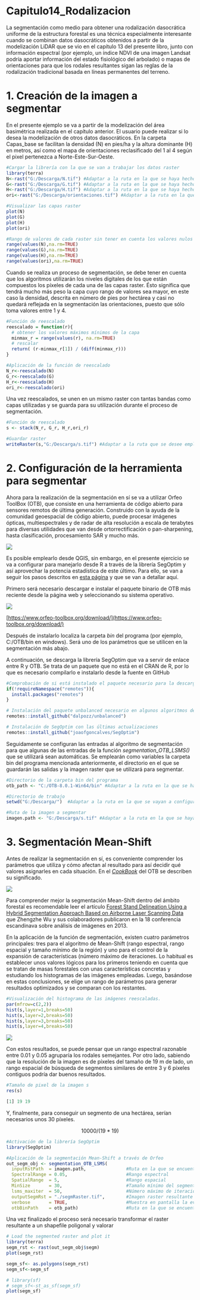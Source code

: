 # Capitulo14_Rodalizacion

La segmentación como medio para obtener una rodalización dasocrática uniforme de la estructura forestal es una técnica especialmente interesante cuando se combinan datos dasocráticos obtenidos a partir de la modelización LiDAR que se vio en el capítulo 13 del presente libro, junto con información espectral (por ejemplo, un índice NDVI de una imagen Landsat podría aportar información del estado fisiológico del arbolado) o mapas de orientaciones para que los rodales resultantes sigan las reglas de la rodalización tradicional basada en líneas permanentes del terreno.

# 1. Creación de la imagen a segmentar
En el presente ejemplo se va a partir de la modelización del área basimétrica realizada en el capítulo anterior. El usuario puede realizar si lo desea la modelización de otros datos dasocráticos. En la carpeta Capas_base se facilitan la densidad (N) en pies/ha y la altura dominante (H) en metros, así como el mapa de orientaciones reclasificado del 1 al 4 según el pixel pertenezca a Norte-Este-Sur-Oeste.

```r
#Cargar la librería con la que se van a trabajar los datos raster
library(terra)
N<-rast("G:/Descarga/N.tif") #Adaptar a la ruta en la que se haya hecho la descarga
G<-rast("G:/Descarga/G.tif") #Adaptar a la ruta en la que se haya hecho la descarga
H<-rast("G:/Descarga/H.tif") #Adaptar a la ruta en la que se haya hecho la descarga
ori<-rast("G:/Descarga/orientaciones.tif") #Adaptar a la ruta en la que se haya hecho la descarga

#Visualizar las capas raster
plot(N)
plot(G)
plot(H)
plot(ori)

#Rango de valores de cada raster sin tener en cuenta los valores nulos (na.rm=TRUE)
range(values(N),na.rm=TRUE)
range(values(G),na.rm=TRUE)
range(values(H),na.rm=TRUE)
range(values(ori),na.rm=TRUE)
```

Cuando se realiza un proceso de segmentación, se debe tener en cuenta que los algoritmos utilizarán los niveles digitales de los que están compuestos los píxeles de cada una de las capas raster. Ésto significa que tendrá mucho más peso la capa cuyo rango de valores sea mayor, en este caso la densidad, descrita en número de pies por hectárea y casi no quedará reflejada en la segmentación las orientaciones, puesto que sólo toma valores entre 1 y 4.

```r
#Función de reescalado
reescalado = function(r){
  # obtener los valores máximos mínimos de la capa
  minmax_r = range(values(r), na.rm=TRUE) 
  # rescalar 
  return( (r-minmax_r[1]) / (diff(minmax_r)))
}

#Aplicación de la función de reescalado
N_r<-reescalado(N)
G_r<-reescalado(G)
H_r<-reescalado(H)
ori_r<-reescalado(ori)
```

Una vez reescalados, se unen en un mismo raster con tantas bandas como capas utilizadas y se guarda para su utilización durante el proceso de segmentación.
```r
#Función de reescalado
s <- stack(N_r, G_r, H_r,ori_r)

#Guardar raster
writeRaster(s,"G:/Descarga/s.tif") #Adaptar a la ruta que se desee emplear
```

# 2. Configuración de la herramienta para segmentar
Ahora para la realización de la segmentación en sí se va a utilizar Orfeo ToolBox (OTB), que consiste en una herramienta de código abierto para sensores remotos de última generación. Construido con la ayuda de la comunidad geoespacial de código abierto, puede procesar imágenes ópticas, multiespectrales y de radar de alta resolución a escala de terabytes para diversas utilidades que van desde ortorrectificación o pan-sharpening, hasta clasificación, procesamiento SAR y mucho más. 

![](./Auxiliares/OTB.png)

Es posible emplearlo desde QGIS, sin embargo, en el presente ejercicio se va a configurar para manejarlo desde R a través de la librería SegOptim y así aprovechar la potencia estadística de este último. Para ello, se van a seguir los pasos descritos en [esta página](https://segoptim.bitbucket.io/docs/installation.html) y que se van a detallar aquí.

Primero será necesario descargar e instalar el paquete binario de OTB más reciente desde la página web y seleccionando su sistema operativo.

![](./Auxiliares/OTB2.png)

[https://www.orfeo-toolbox.org/download/](https://www.orfeo-toolbox.org/download/)

Después de instalarlo localiza la carpeta *bin* del programa (por ejemplo, C:/OTB/bin en windows). Será uno de los parámetros que se utilicen en la segmentación más abajo.

A continuación, se descarga la librería SegOptim que va a servir de enlace entre R y OTB. Se trata de un paquete que no está en el CRAN de R, por lo que es necesario compilarlo e instalarlo desde la fuente en GitHub

```r
#Comprobación de si está instalado el paquete necesario para la descarga desde GitHub
if(!requireNamespace("remotes")){
  install.packages("remotes")
}

# Instalación del paquete unbalanced necesario en algunos algoritmos de clasificación
remotes::install_github("dalpozz/unbalanced")

# Instalación de SegOptim con las últimas actualizaciones
remotes::install_github("joaofgoncalves/SegOptim")
```

Seguidamente se configuran las entradas al algoritmo de segmentación para que algunas de las entradas de la función *segmentation_OTB_LSMS()* que se utilizará sean automáticas. Se emplearán como variables la carpeta bin del programa mencionada anteriormente, el directorio en el que se guardarán las salidas y la imagen raster que se utilizará para segmentar. 

```r
#Directorio de la carpeta bin del programa
otb_path <- "C:/OTB-8.0.1-Win64/bin" #Adaptar a la ruta en la que se haya instalad OTB

#Directorio de trabajo
setwd("G:/Descarga/")  #Adaptar a la ruta en la que se vayan a configurar las salidas de la segmentación

#Ruta de la imagen a segmentar
imagen.path <- "G:/Descarga/s.tif" #Adaptar a la ruta en la que se haya guardado la imagen generada en el paso 1
```

# 3. Segmentación Mean-Shift

Antes de realizar la segmentación en sí, es conveniente comprender los parámetros que utiliza y cómo afectan al resultado para así decidir qué valores asignarles en cada situación. En el [*CookBook*](https://www.orfeo-toolbox.org/CookBook/Applications/app_Segmentation.html) del OTB se describen su significado.

![](./Auxiliares/Mean_Shift.png)

Para comprender mejor la segmentación Mean-Shift dentro del ámbito forestal es recomendable leer el artículo [Forest Stand Delineation Using a Hybrid Segmentation Approach Based on Airborne Laser Scanning Data ](https://link.springer.com/chapter/10.1007/978-3-642-38886-6_10) que Zhengzhe Wu y sus colaboradores publicaron en la 18 conferencia escandinava sobre análisis de imágenes en 2013.

En la aplicación de la función de segmentación, existen cuatro parámetros principales: tres para el algoritmo de Mean-Shift (rango espectral, rango espacial y tamaño mínimo de la región) y uno para el control de la expansión de características (número máximo de iteraciones. Lo habitual es establecer unos valores lógicos para los primeros teniendo en cuenta que se tratan de masas forestales con unas características concretas y estudiando los histogramas de las imágenes empleadas. Luego, basándose en estas conclusiones, se elige un rango de parámetros para generar resultados optimizados y se comparan con los restantes.

```r
#Visualización del histograma de las imágenes reescaladas.
par(mfrow=c(2,2))
hist(s,layer=1,breaks=50)
hist(s,layer=2,breaks=50)
hist(s,layer=3,breaks=50)
hist(s,layer=4,breaks=50)
```

![](./Auxiliares/histograma.png)

Con estos resultados, se puede pensar que un rango espectral razonable entre 0.01 y 0.05 agruparía los rodales semejantes. Por otro lado, sabiendo que la resolución de la imagen es de píxeles del tamaño de 19 m de lado, un rango espacial de búsqueda de segmentos similares de entre 3 y 6 píxeles contiguos podría dar buenos resultados. 

```r
#Tamaño de pixel de la imagen s
res(s)
```

```r annotate
[1] 19 19
```

Y, finalmente, para conseguir un segmento de una hectárea, serían necesarios unos 30 píxeles.

$$ 10000/(19*19) $$


```r
#Activación de la librería SegOptim
library(SegOptim)

#Aplicación de la segmentación Mean-Shift a través de Orfeo
out_segm_obj <- segmentation_OTB_LSMS(
  inputRstPath  = imagen.path,               #Ruta en la que se encuentra la imagen a segmentar
  SpectralRange = 0.05,                      #Rango espectral
  SpatialRange  = 5,                         #Rango espacial
  MinSize       = 30,                        #Tamaño mínimo del segmento
  lsms_maxiter  = 50,                        #Número máximo de iteraciones
  outputSegmRst = "./segmRaster.tif",        #Imagen raster resultante
  verbose       = TRUE,                      #Muestra en pantalla la evolución del algoritmo
  otbBinPath    = otb_path)                  #Ruta en la que se encuentra el programa Orfeo Toolbox
```

Una vez finalizado el proceso será necesario transformar el raster resultante a un shapefile poligonal y valorar 

```r
# Load the segmented raster and plot it
library(terra)
segm_rst <- rast(out_segm_obj$segm)
plot(segm_rst)

segm_sf<- as.polygons(segm_rst)
segm_sf<-segm_sf

# library(sf)
# segm_sf<-st_as_sf(segm_sf)
plot(segm_sf)
```
